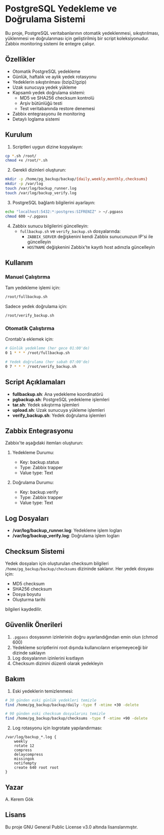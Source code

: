 # PostgreSQL Yedekleme ve Doğrulama Sistemi

Bu proje, PostgreSQL veritabanlarının otomatik yedeklenmesi, sıkıştırılması, yüklenmesi ve doğrulanması için geliştirilmiş bir script koleksiyonudur. Zabbix monitoring sistemi ile entegre çalışır.

## Özellikler

- Otomatik PostgreSQL yedekleme
- Günlük, haftalık ve aylık yedek rotasyonu
- Yedeklerin sıkıştırılması (bzip2/gzip)
- Uzak sunucuya yedek yükleme
- Kapsamlı yedek doğrulama sistemi:
  - MD5 ve SHA256 checksum kontrolü
  - Arşiv bütünlüğü testi
  - Test veritabanında restore denemesi
- Zabbix entegrasyonu ile monitoring
- Detaylı loglama sistemi

## Kurulum

1. Scriptleri uygun dizine kopyalayın:
```bash
cp *.sh /root/
chmod +x /root/*.sh
```

2. Gerekli dizinleri oluşturun:
```bash
mkdir -p /home/pg_backup/backup/{daily,weekly,monthly,checksums}
mkdir -p /var/log
touch /var/log/backup_runner.log
touch /var/log/backup_verify.log
```

3. PostgreSQL bağlantı bilgilerini ayarlayın:
```bash
echo "localhost:5432:*:postgres:SIFRENIZ" > ~/.pgpass
chmod 600 ~/.pgpass
```

4. Zabbix sunucu bilgilerini güncelleyin:
   - `fullbackup.sh` ve `verify_backup.sh` dosyalarında:
     * `ZABBIX_SERVER` değişkenini kendi Zabbix sunucunuzun IP'si ile güncelleyin
     * `HOSTNAME` değişkenini Zabbix'te kayıtlı host adınızla güncelleyin

## Kullanım

### Manuel Çalıştırma

Tam yedekleme işlemi için:
```bash
/root/fullbackup.sh
```

Sadece yedek doğrulama için:
```bash
/root/verify_backup.sh
```

### Otomatik Çalıştırma

Crontab'a eklemek için:
```bash
# Günlük yedekleme (her gece 01:00'de)
0 1 * * * /root/fullbackup.sh

# Yedek doğrulama (her sabah 07:00'de)
0 7 * * * /root/verify_backup.sh
```

## Script Açıklamaları

- **fullbackup.sh**: Ana yedekleme koordinatörü
- **pgbackup.sh**: PostgreSQL yedekleme işlemleri
- **tar.sh**: Yedek sıkıştırma işlemleri
- **upload.sh**: Uzak sunucuya yükleme işlemleri
- **verify_backup.sh**: Yedek doğrulama işlemleri

## Zabbix Entegrasyonu

Zabbix'te aşağıdaki itemları oluşturun:

1. Yedekleme Durumu:
   - Key: backup.status
   - Type: Zabbix trapper
   - Value type: Text

2. Doğrulama Durumu:
   - Key: backup.verify
   - Type: Zabbix trapper
   - Value type: Text

## Log Dosyaları

- **/var/log/backup_runner.log**: Yedekleme işlem logları
- **/var/log/backup_verify.log**: Doğrulama işlem logları

## Checksum Sistemi

Yedek dosyaları için oluşturulan checksum bilgileri `/home/pg_backup/backup/checksums` dizininde saklanır. Her yedek dosyası için:
- MD5 checksum
- SHA256 checksum
- Dosya boyutu
- Oluşturma tarihi

bilgileri kaydedilir.

## Güvenlik Önerileri

1. `.pgpass` dosyasının izinlerinin doğru ayarlandığından emin olun (chmod 600)
2. Yedekleme scriptlerini root dışında kullanıcıların erişemeyeceği bir dizinde saklayın
3. Log dosyalarının izinlerini kısıtlayın
4. Checksum dizinini düzenli olarak yedekleyin

## Bakım

1. Eski yedeklerin temizlenmesi:
```bash
# 30 günden eski günlük yedekleri temizle
find /home/pg_backup/backup/daily -type f -mtime +30 -delete

# 90 günden eski checksum dosyalarını temizle
find /home/pg_backup/backup/checksums -type f -mtime +90 -delete
```

2. Log rotasyonu için logrotate yapılandırması:
```
/var/log/backup_*.log {
    weekly
    rotate 12
    compress
    delaycompress
    missingok
    notifempty
    create 640 root root
}
```

## Yazar

A. Kerem Gök

## Lisans

Bu proje GNU General Public License v3.0 altında lisanslanmıştır. 